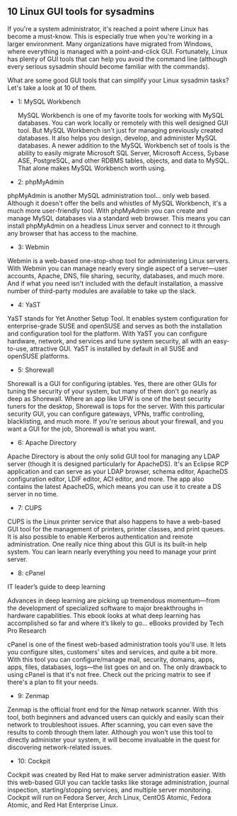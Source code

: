 10 Linux GUI tools for sysadmins
------

If you're a system administrator, it's reached a point where Linux has become a must-know. This is especially true when you're working in a larger environment. Many organizations have migrated from Windows, where everything is managed with a point-and-click GUI. Fortunately, Linux has plenty of GUI tools that can help you avoid the command line (although every serious sysadmin should become familiar with the commands).

What are some good GUI tools that can simplify your Linux sysadmin tasks? Let's take a look at 10 of them.

* 1: MySQL Workbench

	MySQL Workbench is one of my favorite tools for working with MySQL databases. You can work locally or remotely with this well designed GUI tool. But MySQL Workbench isn't just for managing previously created databases. It also helps you design, develop, and administer MySQL databases. A newer addition to the MySQL Workbench set of tools is the ability to easily migrate Microsoft SQL Server, Microsoft Access, Sybase ASE, PostgreSQL, and other RDBMS tables, objects, and data to MySQL. That alone makes MySQL Workbench worth using.

* 2: phpMyAdmin

phpMyAdmin is another MySQL administration tool... only web based. Although it doesn't offer the bells and whistles of MySQL Workbench, it's a much more user-friendly tool. With phpMyAdmin you can create and manage MySQL databases via a standard web browser. This means you can install phpMyAdmin on a headless Linux server and connect to it through any browser that has access to the machine.

* 3: Webmin

Webmin is a web-based one-stop-shop tool for administering Linux servers. With Webmin you can manage nearly every single aspect of a server—user accounts, Apache, DNS, file sharing, security, databases, and much more. And if what you need isn't included with the default installation, a massive number of third-party modules are available to take up the slack.

* 4: YaST

YaST stands for Yet Another Setup Tool. It enables system configuration for enterprise-grade SUSE and openSUSE and serves as both the installation and configuration tool for the platform. With YaST you can configure hardware, network, and services and tune system security, all with an easy-to-use, attractive GUI. YaST is installed by default in all SUSE and openSUSE platforms.

* 5: Shorewall

Shorewall is a GUI for configuring iptables. Yes, there are other GUIs for tuning the security of your system, but many of them don't go nearly as deep as Shorewall. Where an app like UFW is one of the best security tuners for the desktop, Shorewall is tops for the server. With this particular security GUI, you can configure gateways, VPNs, traffic controlling, blacklisting, and much more. If you're serious about your firewall, and you want a GUI for the job, Shorewall is what you want.

* 6: Apache Directory

Apache Directory is about the only solid GUI tool for managing any LDAP server (though it is designed particularly for ApacheDS). It's an Eclipse RCP application and can serve as your LDAP browser, schema editor, ApacheDS configuration editor, LDIF editor, ACI editor, and more. The app also contains the latest ApacheDS, which means you can use it to create a DS server in no time.

* 7: CUPS

CUPS is the Linux printer service that also happens to have a web-based GUI tool for the management of printers, printer classes, and print queues. It is also possible to enable Kerberos authentication and remote administration. One really nice thing about this GUI is its built-in help system. You can learn nearly everything you need to manage your print server.

* 8: cPanel

IT leader’s guide to deep learning

Advances in deep learning are picking up tremendous momentum—from the development of specialized software to major breakthroughs in hardware capabilities. This ebook looks at what deep learning has accomplished so far and where it’s likely to go...
eBooks provided by Tech Pro Research

cPanel is one of the finest web-based administration tools you'll use. It lets you configure sites, customers' sites and services, and quite a bit more. With this tool you can configure/manage mail, security, domains, apps, apps, files, databases, logs—the list goes on and on. The only drawback to using cPanel is that it's not free. Check out the pricing matrix to see if there's a plan to fit your needs.

* 9: Zenmap

Zenmap is the official front end for the Nmap network scanner. With this tool, both beginners and advanced users can quickly and easily scan their network to troubleshoot issues. After scanning, you can even save the results to comb through them later. Although you won't use this tool to directly administer your system, it will become invaluable in the quest for discovering network-related issues.

* 10: Cockpit

Cockpit was created by Red Hat to make server administration easier. With this web-based GUI you can tackle tasks like storage administration, journal inspection, starting/stopping services, and multiple server monitoring. Cockpit will run on Fedora Server, Arch Linux, CentOS Atomic, Fedora Atomic, and Red Hat Enterprise Linux. 

